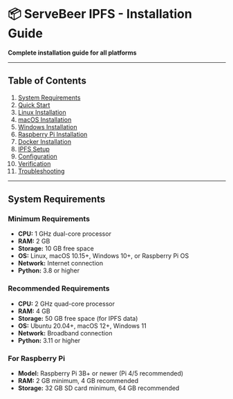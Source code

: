 # 📦 ServeBeer IPFS - Installation Guide

**Complete installation guide for all platforms**

---

## Table of Contents

1. [System Requirements](#system-requirements)
2. [Quick Start](#quick-start)
3. [Linux Installation](#linux-installation)
4. [macOS Installation](#macos-installation)
5. [Windows Installation](#windows-installation)
6. [Raspberry Pi Installation](#raspberry-pi-installation)
7. [Docker Installation](#docker-installation)
8. [IPFS Setup](#ipfs-setup)
9. [Configuration](#configuration)
10. [Verification](#verification)
11. [Troubleshooting](#troubleshooting)

---

## System Requirements

### Minimum Requirements

- **CPU:** 1 GHz dual-core processor
- **RAM:** 2 GB
- **Storage:** 10 GB free space
- **OS:** Linux, macOS 10.15+, Windows 10+, or Raspberry Pi OS
- **Network:** Internet connection
- **Python:** 3.8 or higher

### Recommended Requirements

- **CPU:** 2 GHz quad-core processor
- **RAM:** 4 GB
- **Storage:** 50 GB free space (for IPFS data)
- **OS:** Ubuntu 20.04+, macOS 12+, Windows 11
- **Network:** Broadband connection
- **Python:** 3.11 or higher

### For Raspberry Pi

- **Model:** Raspberry Pi 3B+ or newer (Pi 4/5 recommended)
- **RAM:** 2 GB minimum, 4 GB recommended
- **Storage:** 32 GB SD card minimum, 64 GB recommended